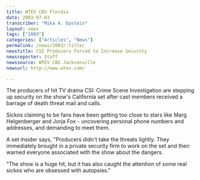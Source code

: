 ```yaml
---
title: WTEV CBS Flordia
date: 2003-07-03
transcriber: "Mika A. Epstein"
layout: news
tags: ["2003"]
categories: ["Articles", "News"]
permalink: /news/2003/:title/
newstitle: CSI Producers Forced to Increase Security
newsreporter: Staff
newssource: WTEV CBS Jacksonville
newsurl: http://www.wtev.com/

---
```


The producers of hit TV drama CSI: Crime Scene Investigation are stepping up security on the show's California set after cast members received a barrage of death threat mail and calls.

Sickos claiming to be fans have been getting too close to stars like Marg Helgenberger and Jorja Fox - uncovering personal phone numbers and addresses, and demanding to meet them.

A set insider says, "Producers didn't take the threats lightly. They immediately brought in a private security firm to work on the set and then warned everyone associated with the show about the dangers.

"The show is a huge hit, but it has also caught the attention of some real sickos who are obsessed with autopsies."

